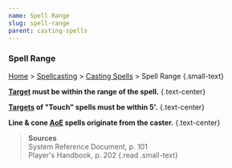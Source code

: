 ```yaml
---
name: Spell Range
slug: spell-range
parent: casting-spells
---
```

### Spell Range
[Home](dm-operations-center) > [Spellcasting](spellcasting) > [Casting Spells](casting-spells)  > Spell Range {.small-text}

**[Target](spell-target) must be within the range of the spell.** {.text-center}

**[Targets](spell-target) of "Touch" spells must be within 5'.** {.text-center}

**Line & cone [AoE](area-of-effect) spells originate from the caster.** {.text-center}

> **Sources** <br/>
> System Reference Document, p. 101<br/>
> Player's Handbook, p. 202
{.read .small-text}
